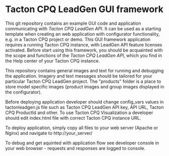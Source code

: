 # Tacton CPQ LeadGen GUI framework

This git repository contains an example GUI code and application communicating with *Tacton CPQ LeadGen API*. 
It can be used as a starting template when creating an web application with configurator functionality, e.g. in a Tacton CPQ project or demo. 
This GUI framework application requires a running Tacton CPQ instance, with LeadGen API feature licenses activated.
Before start using this framework, you should be acquainted with the scope and functions of the *Tacton CPQ LeadGen API*, 
which you find in the Help center of your Tacton CPQ instance.

This repository contains general images and text for running and debugging the application. 
Imagery and text messages should be tailored for your particular Tacton CPQ LeadGen project.
The "products" folder is a place to store model specific images (product images and group images displayed in
the configurator).

Before deploying application developer should change config_vars values in tactonleadgen.js file such as Tacton CPQ LeadGen API key, API URL, Tacton CPQ ProductId and other.
To use Tacton CPQ Visualization a developer should edit index.html file with correct Tacton CPQ instance URL.

To deploy application, simply copy all files to your web server (Apache or Nginx) and navigate to http://your_server/

To debug and get aquinted with application flow see developer console in your web browser - requests and responses are logged to console.